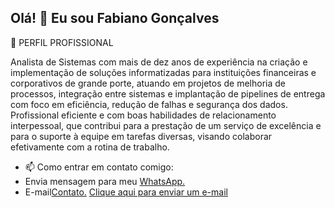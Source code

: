 ## Olá! 👋 Eu sou Fabiano Gonçalves

🧐  PERFIL PROFISSIONAL

Analista de Sistemas com mais de dez anos de experiência na criação e implementação de soluções informatizadas para instituições financeiras e corporativos de grande porte, atuando em projetos de melhoria de processos, integração entre sistemas e implantação de pipelines de entrega com foco em eficiência, redução de falhas e segurança dos dados.
Profissional eficiente e com boas habilidades de relacionamento interpessoal, que contribui para a prestação de um serviço de excelência e para o suporte à equipe em tarefas diversas, visando colaborar efetivamente com a rotina de trabalho.

- 📫 Como entrar em contato comigo:
- Envia mensagem para meu <a href="https://api.whatsapp.com/send/?phone=5521980853345&text&type=phone_number&app_absent=0" target="_blank">WhatsApp.</a>
- E-mail<a href="fabgoncalves@gmail.com" target="_blank">Contato.</a>
<a href="mailto:fabgoncalves@gmail.com">Clique aqui para enviar um e-mail</a>

<!--
**FSGRJ/fsgrj** is a ✨ _special_ ✨ repository because its `README.md` (this file) appears on your GitHub profile.

Aqui estão algumas ideias para você começar:

- 🔭 Estou trabalhando em...
- 🌱 Estou aprendendo...
- 👯 Estou procurando colaborar em...
- 🤔 Estou procurando ajuda com...
- 🔭 Estou trabalhando em...
- 💬 Pergunte-me sobre...
- 😄 Pronomes:...
- ⚡ Curiosidade:...
-->
